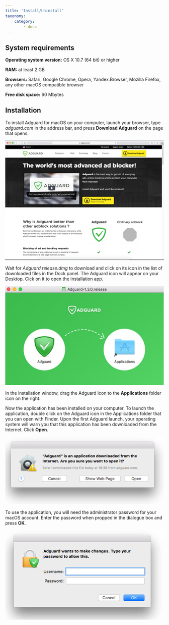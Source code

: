 ```yaml
---
title: 'Install/Uninstall'
taxonomy:
    category:
        - docs
---
```


## System  requirements

**Operating system version:** OS X 10.7 (64 bit) or higher

**RAM:** at least 2 GB

**Browsers:** Safari, Google Chrome, Opera, Yandex.Browser, Mozilla Firefox, any other macOS compatible browser

**Free disk space:** 60 Mbytes

## Installation

To install Adguard for macOS on your computer, launch your browser, type _adguard.com_ in the address bar, and press **Download Adguard** on the page that opens.

![](mac_install_EN_01.png)

Wait for _Adguard.release.dmg_ to download and click on its icon in the list of downloaded files in the Dock panel. The Adguard icon will appear on your Desktop. Cick on it to open the installation app.

![](adguard_mac_2.png)

In the installation window, drag the Adguard icon to the **Applications** folder icon on the right.

Now the application has been installed on your computer. To launch the application, double click on the Adguard icon in the Applications folder that you can open with Finder. Upon the first Adguard launch, your operating system will warn you that this application has been downloaded from the Internet. Click **Open**.

![](mac_install_EN_02.png)

To use the application, you will need the administrator password for your macOS account. Enter the password when propped in the dialogue box and press **OK**.

![](mac_install_EN_03.png)

